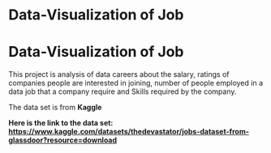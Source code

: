 # Data-Visualization of Job

# Data-Visualization of Job

This project is analysis of data careers about the salary, ratings of companies people are interested in joining, number of people employed in a data job that a company require and Skills required by the company.

The data set is from **Kaggle**

**Here is the link to the data set: https://www.kaggle.com/datasets/thedevastator/jobs-dataset-from-glassdoor?resource=download**
